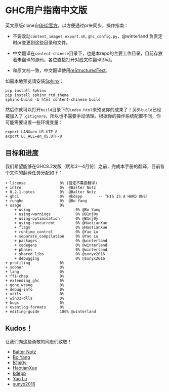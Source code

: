 GHC用户指南中文版
=================

英文原版clone自[GHC官方](https://github.com/bgamari/ghc-users-guide)，以方便通过pr来同步，操作指南：

+ 不要改动`content`, `images`, `export.sh`, `ghc_config.py`，@winterland 负责定时pr变更到这些目录和文件。

+ 中文翻译在`content-chinese`目录下，也是本repo的主要工作目录，目前存放着未翻译的源码，各位直接打开对应文件翻译即可。

+ 和原文档一致，中文翻译使用[reStructuredText](https://en.wikipedia.org/wiki/ReStructuredText)。

如需本地预览请安装[Sphinx](http://www.sphinx-doc.org)：

```
pip install Sphinx
pip install sphinx_rtd_theme
sphinx-build -b html content-chinese build
```

然后你就可以打开`build`目录下的`index.html`来预览你的成果了！另外`build`已经被加入了`.gitignore`，所以也不需要手动清理。根据你的操作系统配置不同，你可能需要设置一些环境变量：

```
export LANG=en_US.UTF-8  
export LC_ALL=en_US.UTF-8  
```

目标和进度
---------

我们希望能够在GHC8.2发版（明年3～4月份）之前，完成本手册的翻译，目前各个文件的翻译任务分配如下：

```
+ license               0% (暂定不需要翻译)
+ intro                 0%  @Balter Notz
+ 8.2.1-notes           0%  @Balter Notz 
+ ghci                  0%  @kdepp       -- THIS IS A HARD ONE!
+ runghc                0%  @Bo Yang 
+ usage                 0% 
    + using                    0% @Bo Yang
    + using-warnings           0% @B1nj0y
    + using-optimisation       0% @B1nj0y
    + using-concurrent         0% @HaotianXue
    + flags                    0% @HaotianXue
    + runtime_control          0% @Yao Lu 
    + separate_compilation     0% @Yao Lu 
    + packages                 0% @winterland
    + codegens                 0% @winterland 
    + phases                   0% @winterland
    + shared_libs              0% @sunyx2016 
    + debugging                0% @sunyx2016
+ profiling             0%  
+ sooner                0%
+ lang                  0%
+ ffi-chap              0%
+ extending_ghc         0%
+ gone_wrong            0%
+ debug-info            0%
+ utils                 0%
+ win32-dlls            0%
+ bugs                  0%
+ eventlog-formats      0%
+ editing-guide         100% @winterland
```

Kudos！
------

让我们向这些勇敢的同志们致敬！

+ [Balter Notz](https://github.com/orgs/haskell-chinese-working-group/people/BalterNotz)
+ [Bo Yang](https://github.com/orgs/haskell-chinese-working-group/people/ggarlic)
+ [B1nj0y](https://github.com/orgs/haskell-chinese-working-group/people/gingerhot)
+ [HaotianXue](https://github.com/orgs/haskell-chinese-working-group/people/HaotianXue)
+ [kdepp](https://github.com/orgs/haskell-chinese-working-group/people/kdepp)
+ [Yao Lu](https://github.com/orgs/haskell-chinese-working-group/people/ruujoa)
+ [sunyx2016](https://github.com/sunyx2016)
